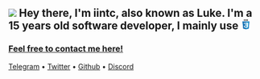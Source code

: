 ## <img src="https://c.tenor.com/nebZyl8oN7IAAAAi/wave-hello.gif" width="30px"> Hey there, I'm iintc, also known as Luke. I'm a 15 years old software developer, I mainly use <a href="https://www.w3schools.com/css/" target="_blank"> <img src="https://raw.githubusercontent.com/devicons/devicon/master/icons/css3/css3-original-wordmark.svg" alt="css3" width="20" height="20"/> <a href="https://www.python,org/" target="_blank">


### Feel free to contact me here!
<p align="left">
  <a href="https://t.me/iintc1">Telegram</a> •
  <a href="https://twitter.com/intent/follow?screen_name=VincentLuke19&tw_p=followbutton">Twitter</a> •
  <a href="https://github.com/iintc">Github</a> •
  <a href="https://discord.gg/R8FhKPxskd">Discord</a>
</p>
